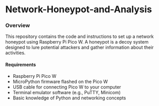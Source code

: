# Network-Honeypot-and-Analysis
### Overview
This repository contains the code and instructions to set up a network honeypot using Raspberry Pi Pico W. A honeypot is a decoy system designed to lure potential attackers and gather information about their activities.
#### Requirements
* Raspberry Pi Pico W
* MicroPython firmware flashed on the Pico W
* USB cable for connecting Pico W to your computer
* Terminal emulator software (e.g., PuTTY, Minicom)
* Basic knowledge of Python and networking concepts
